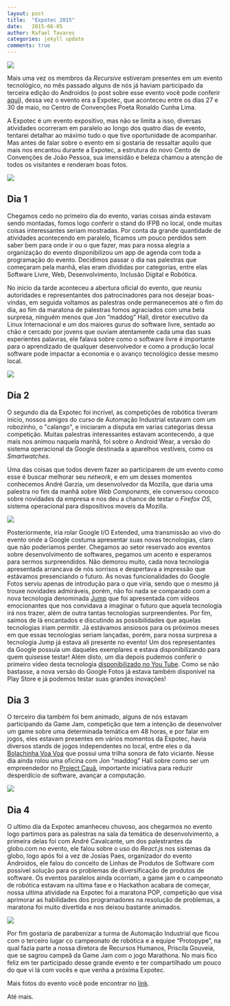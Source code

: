 ```yaml
---
layout: post
title:  "Expotec 2015"
date:   2015-06-05
author: Rafael Tavares
categories: jekyll update
comments: true
---
```

![](https://raw.githubusercontent.com/recursivejr/recursivejr.github.io/master/images/posts/img-1-expotec.png)

Mais uma vez os membros da *Recursive* estiveram presentes em um evento tecnológico, no mês passado alguns de nós já haviam participado da terceira edição do Androidos (o post sobre esse evento você pode conferir [aqui]), dessa vez o evento era a Expotec, que aconteceu entre os dias 27 e 30 de maio, no Centro de Convenções Poeta Ronaldo Cunha Lima.

A Expotec é um evento expositivo, mas não se limita a isso, diversas atividades ocorreram em paralelo ao longo dos quatro dias de evento, tentarei detalhar ao máximo tudo o que tive oportunidade de acompanhar. Mas antes de falar sobre o evento em si gostaria de ressaltar aquilo que mais nos encantou durante a Expotec, a estrutura do novo Cento de Convenções de João Pessoa, sua imensidão e beleza chamou a atenção de todos os visitantes e renderam boas fotos.

![](https://raw.githubusercontent.com/recursivejr/recursivejr.github.io/master/images/posts/img-2-expotec.png)

## Dia 1 ##

Chegamos cedo no primeiro dia do evento, varias coisas ainda estavam sendo montadas, fomos logo conferir o stand do IFPB no local, onde muitas coisas interessantes seriam mostradas. Por conta da grande quantidade de atividades acontecendo em paralelo, ficamos um pouco perdidos sem saber bem para onde ir ou o que fazer, mas para nossa alegria a organização do evento disponibilizou um app de agenda com toda a programação do evento. Decidimos passar o dia nas palestras que começaram pela manhã, elas eram divididas por categorias, entre elas Software Livre, Web, Desenvolvimento, Inclusão Digital e Robótica.

No inicio da tarde aconteceu a abertura oficial do evento, que reuniu autoridades e representantes dos patrocinadores para nos desejar boas-vindas, em seguida voltamos as palestras onde permanecemos até o fim do dia, ao fim da maratona de palestras fomos agraciados com uma bela surpresa, ninguém menos que Jon “maddog” Hall, diretor executivo da Linux Internacional e um dos maiores gurus do software livre, sentado ao chão e cercado por jovens que ouviam atentamente cada uma das suas experientes palavras, ele falava sobre como o software livre é importante para o aprendizado de qualquer desenvolvedor e como a produção local software pode impactar a economia e o avanço tecnológico desse mesmo local.


![](https://raw.githubusercontent.com/recursivejr/recursivejr.github.io/master/images/posts/img-3-expotec.png)

## Dia 2 ##

O segundo dia da Expotec foi incrível, as competições de robótica tiveram inicio, nossos amigos do curso de Automação Industrial estavam com um robozinho, o "calango", e iniciaram a disputa em varias categorias dessa competição. Muitas palestras interessantes estavam acontecendo, a que mais nos animou naquela manhã, foi sobre o Android Wear, a versão do sistema operacional da Google destinada a aparelhos vestíveis, como os *Smartwatches*.


Uma das coisas que todos devem fazer ao participarem de um evento como esse é buscar melhorar seu *network*, e em um desses momentos conhecemos André Garzia, um desenvolvedor da Mozilla, que daria uma palestra no fim da manhã sobre *Web Components*, ele conversou conosco sobre novidades da empresa e nos deu a chance de testar o *Firefox OS*, sistema operacional para dispositivos moveis da Mozilla.

![](https://raw.githubusercontent.com/recursivejr/recursivejr.github.io/master/images/posts/img-4-expotec.png)

Posteriormente, iria rolar Google I/O Extended, uma transmissão ao vivo do evento onde a Google costuma apresentar suas novas tecnologias, claro que não poderíamos perder. Chegamos ao setor reservado aos eventos sobre desenvolvimento de softwares, pegamos um acento e esperamos para sermos surpreendidos. Não demorou muito, cada nova tecnologia apresentada arrancava de nós sorrisos e despertava a impressão que estávamos presenciando o futuro. As novas funcionalidades do Google Fotos serviu apenas de introdução para o que viria, sendo que o mesmo já trouxe novidades admiráveis, porém, não foi nada se comparado com a nova tecnologia denominada [Jump] que foi apresentada com vídeos emocionantes que nos convidava a imaginar o futuro que aquela tecnologia irá nos trazer, além de outra tantas tecnologias surpreendentes. Por fim, saímos de lá encantados e discutindo as possibilidades que aquelas tecnologias iriam permitir. Já estávamos ansiosos para os próximos meses em que essas tecnologias seriam lançadas, porém, para nossa surpresa a tecnologia Jump já estava ali presente no evento! Um dos representantes da Google possuía um daqueles exemplares e estava disponibilizando para quem quisesse testar! Além disto, um dia depois pudemos conferir o primeiro vídeo desta tecnologia [disponibilizado no You Tube]. Como se não bastasse, a nova versão do Google Fotos já estava também disponível na Play Store e já podemos testar suas grandes inovações!

## Dia 3 ##

O terceiro dia também foi bem animado, alguns de nós estavam participando da Game Jam, competição que tem a intenção de desenvolver um game sobre uma determinada temática em 48 horas, e por falar em jogos, eles estavam presentes em vários momentos da Expotec, havia diversos stands de jogos independentes no local, entre eles o da [Bolachinha Voa Voa] que possui uma trilha sonora de fato viciante. Nesse dia ainda rolou uma oficina com Jon “maddog” Hall sobre como ser um empreendedor no [Project Cauã], importante iniciativa para reduzir desperdício de software, avançar a computação.

![](https://raw.githubusercontent.com/recursivejr/recursivejr.github.io/master/images/posts/img-5-expotec.png)

## Dia 4 ##

O ultimo dia da Expotec amanheceu chuvoso, aos chegarmos no evento logo partimos para as palestras na sala da temática de desenvolvimento, a primeira delas foi com André Cavalcante, um dos palestrantes da globo.com no evento, ele falou sobre o uso do *React.js* nos sistemas da globo, logo após foi a vez de Josias Paes, organizador do evento Androidos, ele falou do conceito de Linhas de Produtos de Software com possível solução para os problemas de diversificação de produtos de software. Os eventos paralelos ainda ocorriam, a game jam e o campeonato de robótica estavam na ultima fase e o Hackathon acabara de começar, nossa ultima atividade na Expotec foi a maratona POP, competição que visa aprimorar as habilidades dos programadores na resolução de problemas, a maratona foi muito divertida e nos deixou bastante animados.

![](https://raw.githubusercontent.com/recursivejr/recursivejr.github.io/master/images/posts/img-6-expotec.png)

Por fim gostaria de parabenizar a turma de Automação Industrial que ficou com o terceiro lugar co campeonato de robótica e a equipe “Protopype”, na qual fazia parte a nossa diretora de Recursos Humanos, Priscila Gouveia, que se sagrou campeã da Game Jam com o jogo Marathona. No mais fico feliz em ter participado desse grande evento e ter compartilhado um pouco do que vi lá com vocês e que venha a próxima Expotec.

Mais fotos do evento você pode encontrar no [link].

Até mais.

[aqui]: http://recursivejr.github.io/jekyll/update/2015/05/11/Equipe-Recursive-no-Androidos.html
[Jump]: https://www.google.com/get/cardboard/jump/
[disponibilizado no You Tube]: http://www.tecmundo.com.br/google-i-o-2015/80727-primeiros-videos-usando-tecnologia-jump-youtube-incriveis.htm
[Bolachinha Voa Voa]: http://www.bolachinhavoavoa.com.br/
[Project Cauã]: http://www.projectcaua.org/
[link]: https://www.flickr.com/photos/131860215@N06/
